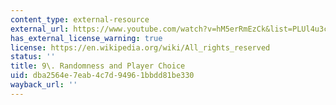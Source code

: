 ```yaml
---
content_type: external-resource
external_url: https://www.youtube.com/watch?v=hM5erRmEzCk&list=PLUl4u3cNGP63YWzCDORR965yCmHiCKF9Z&index=11
has_external_license_warning: true
license: https://en.wikipedia.org/wiki/All_rights_reserved
status: ''
title: 9\. Randomness and Player Choice
uid: dba2564e-7eab-4c7d-9496-1bbdd81be330
wayback_url: ''
---
```

